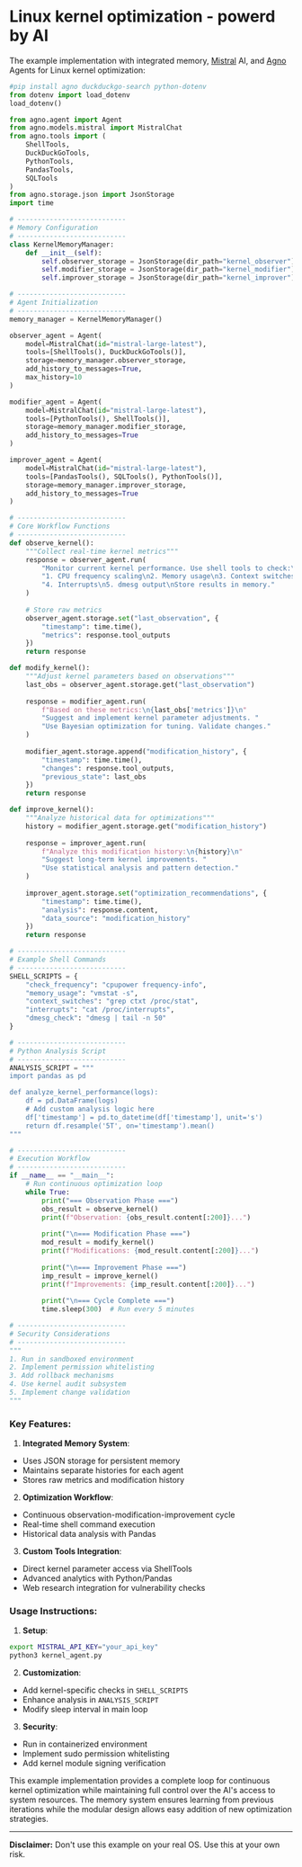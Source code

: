 # Linux kernel optimization - powerd by AI
The example implementation with integrated memory, [Mistral](https://mistral.ai) AI, and [Agno](https://agno.com) Agents for Linux kernel optimization:

```python
#pip install agno duckduckgo-search python-dotenv
from dotenv import load_dotenv
load_dotenv()

from agno.agent import Agent
from agno.models.mistral import MistralChat
from agno.tools import (
    ShellTools,
    DuckDuckGoTools,
    PythonTools,
    PandasTools,
    SQLTools
)
from agno.storage.json import JsonStorage
import time

# ---------------------------
# Memory Configuration
# ---------------------------
class KernelMemoryManager:
    def __init__(self):
        self.observer_storage = JsonStorage(dir_path="kernel_observer")
        self.modifier_storage = JsonStorage(dir_path="kernel_modifier")
        self.improver_storage = JsonStorage(dir_path="kernel_improver")

# ---------------------------
# Agent Initialization
# ---------------------------
memory_manager = KernelMemoryManager()

observer_agent = Agent(
    model=MistralChat(id="mistral-large-latest"),
    tools=[ShellTools(), DuckDuckGoTools()],
    storage=memory_manager.observer_storage,
    add_history_to_messages=True,
    max_history=10
)

modifier_agent = Agent(
    model=MistralChat(id="mistral-large-latest"),
    tools=[PythonTools(), ShellTools()],
    storage=memory_manager.modifier_storage,
    add_history_to_messages=True
)

improver_agent = Agent(
    model=MistralChat(id="mistral-large-latest"),
    tools=[PandasTools(), SQLTools(), PythonTools()],
    storage=memory_manager.improver_storage,
    add_history_to_messages=True
)

# ---------------------------
# Core Workflow Functions
# ---------------------------
def observe_kernel():
    """Collect real-time kernel metrics"""
    response = observer_agent.run(
        "Monitor current kernel performance. Use shell tools to check:\n"
        "1. CPU frequency scaling\n2. Memory usage\n3. Context switches\n"
        "4. Interrupts\n5. dmesg output\nStore results in memory."
    )
    
    # Store raw metrics
    observer_agent.storage.set("last_observation", {
        "timestamp": time.time(),
        "metrics": response.tool_outputs
    })
    return response

def modify_kernel():
    """Adjust kernel parameters based on observations"""
    last_obs = observer_agent.storage.get("last_observation")
    
    response = modifier_agent.run(
        f"Based on these metrics:\n{last_obs['metrics']}\n"
        "Suggest and implement kernel parameter adjustments. "
        "Use Bayesian optimization for tuning. Validate changes."
    )
    
    modifier_agent.storage.append("modification_history", {
        "timestamp": time.time(),
        "changes": response.tool_outputs,
        "previous_state": last_obs
    })
    return response

def improve_kernel():
    """Analyze historical data for optimizations"""
    history = modifier_agent.storage.get("modification_history")
    
    response = improver_agent.run(
        f"Analyze this modification history:\n{history}\n"
        "Suggest long-term kernel improvements. "
        "Use statistical analysis and pattern detection."
    )
    
    improver_agent.storage.set("optimization_recommendations", {
        "timestamp": time.time(),
        "analysis": response.content,
        "data_source": "modification_history"
    })
    return response

# ---------------------------
# Example Shell Commands
# ---------------------------
SHELL_SCRIPTS = {
    "check_frequency": "cpupower frequency-info",
    "memory_usage": "vmstat -s",
    "context_switches": "grep ctxt /proc/stat",
    "interrupts": "cat /proc/interrupts",
    "dmesg_check": "dmesg | tail -n 50"
}

# ---------------------------
# Python Analysis Script
# ---------------------------
ANALYSIS_SCRIPT = """
import pandas as pd

def analyze_kernel_performance(logs):
    df = pd.DataFrame(logs)
    # Add custom analysis logic here
    df['timestamp'] = pd.to_datetime(df['timestamp'], unit='s')
    return df.resample('5T', on='timestamp').mean()
"""

# ---------------------------
# Execution Workflow
# ---------------------------
if __name__ == "__main__":
    # Run continuous optimization loop
    while True:
        print("=== Observation Phase ===")
        obs_result = observe_kernel()
        print(f"Observation: {obs_result.content[:200]}...")
        
        print("\n=== Modification Phase ===")
        mod_result = modify_kernel()
        print(f"Modifications: {mod_result.content[:200]}...")
        
        print("\n=== Improvement Phase ===")
        imp_result = improve_kernel()
        print(f"Improvements: {imp_result.content[:200]}...")
        
        print("\n=== Cycle Complete ===")
        time.sleep(300)  # Run every 5 minutes

# ---------------------------
# Security Considerations
# ---------------------------
"""
1. Run in sandboxed environment
2. Implement permission whitelisting
3. Add rollback mechanisms
4. Use kernel audit subsystem
5. Implement change validation
"""
```

### Key Features:

1. **Integrated Memory System**:
- Uses JSON storage for persistent memory
- Maintains separate histories for each agent
- Stores raw metrics and modification history

2. **Optimization Workflow**:
- Continuous observation-modification-improvement cycle
- Real-time shell command execution
- Historical data analysis with Pandas

3. **Custom Tools Integration**:
- Direct kernel parameter access via ShellTools
- Advanced analytics with Python/Pandas
- Web research integration for vulnerability checks

### Usage Instructions:

1. **Setup**:
```bash
export MISTRAL_API_KEY="your_api_key"
python3 kernel_agent.py
```

2. **Customization**:
- Add kernel-specific checks in `SHELL_SCRIPTS`
- Enhance analysis in `ANALYSIS_SCRIPT`
- Modify sleep interval in main loop

3. **Security**:
- Run in containerized environment
- Implement sudo permission whitelisting
- Add kernel module signing verification

This example implementation provides a complete loop for continuous kernel optimization while maintaining full control over the AI's access to system resources. The memory system ensures learning from previous iterations while the modular design allows easy addition of new optimization strategies.

---

**Disclaimer:** Don't use this example on your real OS. Use this at your own risk.
